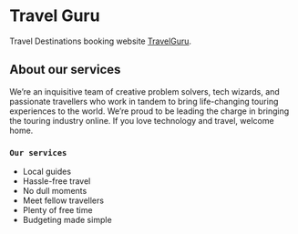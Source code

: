 # Travel Guru

Travel Destinations booking website [TravelGuru](https://travelguru-a8530.web.app/).

## About our services

We’re an inquisitive team of creative problem solvers, tech wizards, and passionate travellers who work in tandem to bring life-changing touring experiences to the world. We’re proud to be leading the charge in bringing the touring industry online. If you love technology and travel, welcome home.

### `Our services`
- Local guides
- Hassle-free travel
- No dull moments
- Meet fellow travellers
- Plenty of free time
- Budgeting made simple


